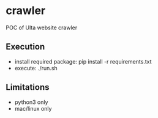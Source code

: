 # crawler
POC of Ulta website crawler

## Execution
* install required package: pip install -r requirements.txt
* execute: ./run.sh

## Limitations
* python3 only
* mac/linux only
